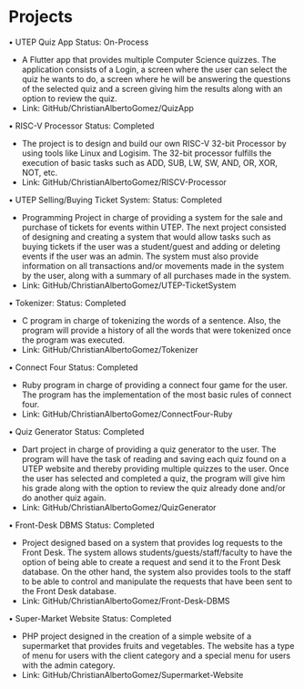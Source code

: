 # Projects
•	UTEP Quiz App					   Status: On-Process
-	A Flutter app that provides multiple Computer Science quizzes. The application consists of a Login, a screen where the user can select the quiz he wants to do, a screen where he will be answering the questions of the selected quiz and a screen giving him the results along with an option to review the quiz.
-	Link: GitHub/ChristianAlbertoGomez/QuizApp


•	RISC-V Processor					   Status: Completed
-	The project is to design and build our own RISC-V 32-bit Processor by using tools like Linux and Logisim. The 32-bit processor fulfills the execution of basic tasks such as ADD, SUB, LW, SW, AND, OR, XOR, NOT, etc.
-	Link: GitHub/ChristianAlbertoGomez/RISCV-Processor


•	UTEP Selling/Buying Ticket System:		   Status: Completed
-	Programming Project in charge of providing a system for the sale and purchase of tickets for events within UTEP. The next project consisted of designing and creating a system that would allow tasks such as buying tickets if the user was a student/guest and adding or deleting events if the user was an admin. The system must also provide information on all transactions and/or movements made in the system by the user, along with a summary of all purchases made in the system.
-	Link: GitHub/ChristianAlbertoGomez/UTEP-TicketSystem


•	Tokenizer:						   Status: Completed
-	C program in charge of tokenizing the words of a sentence. Also, the program will provide a history of all the words that were tokenized once the program was executed.
-	Link: GitHub/ChristianAlbertoGomez/Tokenizer


•	Connect Four						   Status: Completed
-	Ruby program in charge of providing a connect four game for the user. The program has the implementation of the most basic rules of connect four.
-	Link: GitHub/ChristianAlbertoGomez/ConnectFour-Ruby


•	Quiz Generator					    Status: Completed
-	Dart project in charge of providing a quiz generator to the user. The program will have the task of reading and saving each quiz found on a UTEP website and thereby providing multiple quizzes to the user. Once the user has selected and completed a quiz, the program will give him his grade along with the option to review the quiz already done and/or do another quiz again.
-	Link: GitHub/ChristianAlbertoGomez/QuizGenerator

•	Front-Desk DBMS					    Status: Completed
-	Project designed based on a system that provides log requests to the Front Desk. The system allows students/guests/staff/faculty to have the option of being able to create a request and send it to the Front Desk database. On the other hand, the system also provides tools to the staff to be able to control and manipulate the requests that have been sent to the Front Desk database.
-	Link: GitHub/ChristianAlbertoGomez/Front-Desk-DBMS


•	Super-Market Website				    Status: Completed
-	PHP project designed in the creation of a simple website of a supermarket that provides fruits and vegetables. The website has a type of menu for users with the client category and a special menu for users with the admin category.
-	Link: GitHub/ChristianAlbertoGomez/Supermarket-Website
